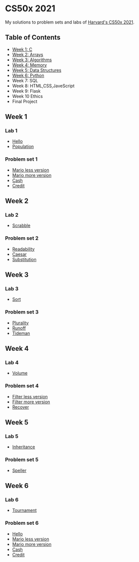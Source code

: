 # CS50x 2021

My solutions to problem sets and labs of [Harvard's CS50x 2021](https://cs50.harvard.edu/x/2021/).

## Table of Contents

- [Week 1: C](#week-1)
- [Week 2: Arrays](#week-2)
- [Week 3: Algorithms](#week-3)
- [Week 4: Memory](#week-4)
- [Week 5: Data Structures](#week-5)
- [Week 6: Python](#week-6)
- Week 7: SQL
- Week 8: HTML,CSS,JaveScript
- Week 9: Flask
- Week 10 Ethics
- Final Project


## Week 1

### Lab 1

* [Hello](week1/lab1/hello/hello.c)
* [Population](week1/lab1/population/population.c)

### Problem set 1

* [Mario less version](week1/pset1/mario/less/mario.c)
* [Mario more version](week1/pset1/mario/more/mario.c)
* [Cash](week1/pset1/cash/cash.c)
* [Credit](week1/pset1/credit/credit.c)


## Week 2

### Lab 2

* [Scrabble](week2/lab2/scrabble/scrabble.c)

### Problem set 2

* [Readability](week2/pset2/readability/readability.c)
* [Caesar](week2/pset2/caesar/caesar.c)
* [Substitution](week2/pset2/substitution/substitution.c)

## Week 3

### Lab 3

* [Sort](week3/lab3/sort/answers.txt)

### Problem set 3

* [Plurality](week3/pset3/plurality/plurality.c)
* [Runoff](week3/pset3/runoff/runoff.c)
* [Tideman](week3/pset3/tideman/tideman.c)

## Week 4

### Lab 4

* [Volume](week4/lab4/volume/volume.c)

### Problem set 4

* [Filter less version](week4/pset4/filter/less/helpers.c)
* [Filter more version](week4/pset4/filter/more/helpers.c)
* [Recover](week4/pset4/recover/recover.c)

## Week 5

### Lab 5

* [Inheritance](week5/lab5/inheritance/inheritance.c)

### Problem set 5

* [Speller](week5/pset5/speller/dictionary.c)

## Week 6

### Lab 6

* [Tournament](week6/lab6/tournament/tournament.py)

### Problem set 6

* [Hello](week6/pset6/hello/hello.py)
* [Mario less version](week6/pset6/mario/less/mario.py)
* [Mario more version](week6/pset6/mario/more/mario.py)
* [Cash](week6/pset6/cash/cash.py)
* [Credit](week6/pset6/credit/credit.py)
